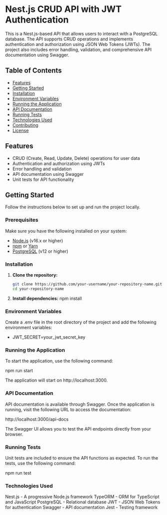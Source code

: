 # Nest.js CRUD API with JWT Authentication

This is a Nest.js-based API that allows users to interact with a PostgreSQL database. The API supports CRUD operations and implements authentication and authorization using JSON Web Tokens (JWTs). The project also includes error handling, validation, and comprehensive API documentation using Swagger.

## Table of Contents

- [Features](#features)
- [Getting Started](#getting-started)
- [Installation](#installation)
- [Environment Variables](#environment-variables)
- [Running the Application](#running-the-application)
- [API Documentation](#api-documentation)
- [Running Tests](#running-tests)
- [Technologies Used](#technologies-used)
- [Contributing](#contributing)
- [License](#license)

## Features

- CRUD (Create, Read, Update, Delete) operations for user data
- Authentication and authorization using JWTs
- Error handling and validation
- API documentation using Swagger
- Unit tests for API functionality

## Getting Started

Follow the instructions below to set up and run the project locally.

### Prerequisites

Make sure you have the following installed on your system:

- [Node.js](https://nodejs.org/) (v16.x or higher)
- [npm](https://www.npmjs.com/) or [Yarn](https://yarnpkg.com/)
- [PostgreSQL](https://www.postgresql.org/) (v12 or higher)

### Installation

1. **Clone the repository:**

   ```bash
   git clone https://github.com/your-username/your-repository-name.git
   cd your-repository-name
2. **Install dependencies:**
    npm install

### Environment Variables
Create a .env file in the root directory of the project and add the following environment variables:
- JWT_SECRET=your_jwt_secret_key

### Running the Application
To start the application, use the following command:

npm run start

The application will start on http://localhost:3000.

### API Documentation
API documentation is available through Swagger. Once the application is running, visit the following URL to access the documentation:

http://localhost:3000/api-docs

The Swagger UI allows you to test the API endpoints directly from your browser.

### Running Tests
Unit tests are included to ensure the API functions as expected. To run the tests, use the following command:

npm run test

### Technologies Used
Nest.js - A progressive Node.js framework
TypeORM - ORM for TypeScript and JavaScript
PostgreSQL - Relational database
JWT - JSON Web Tokens for authentication
Swagger - API documentation
Jest - Testing framework



